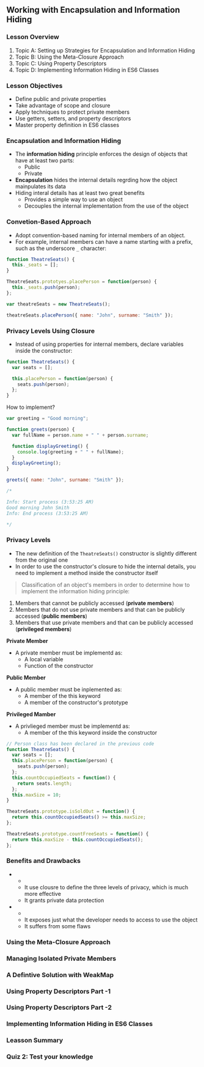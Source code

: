 ## Working with Encapsulation and Information Hiding

### Lesson Overview

1. Topic A: Setting up Strategies for Encapsulation and Information Hiding
2. Topic B: Using the Meta-Closure Approach
3. Topic C: Using Property Descriptors
4. Topic D: Implementing Information Hiding in ES6 Classes

### Lesson Objectives

- Define public and private properties
- Take advantage of scope and closure
- Apply techniques to protect private members
- Use getters, setters, and property descriptors
- Master property definition in ES6 classes

### Encapsulation and Information Hiding

- The **information hiding** principle enforces the design of objects that have at least two parts:
  - Public
  - Private
- **Encapsulation** hides the internal details regrding how the object mainpulates its data
- Hiding interal details has at least two great benefits
  - Provides a simple way to use an object
  - Decouples the internal implementation from the use of the object

### Convetion-Based Approach

- Adopt convention-based naming for internal members of an object.
- For example, internal members can have a name starting with a prefix, such as the underscore `_` character:

```js
function TheatreSeats() {
  this._seats = [];
}

TheatreSeats.prototyes.placePerson = function(person) {
  this._seats.push(person);
};

var theatreSeats = new TheatreSeats();

theatreSeats.placePerson({ name: "John", surname: "Smith" });
```

### Privacy Levels Using Closure

- Instead of using properties for internal members, declare variables inside the constructor:

```js
function TheatreSeats() {
  var seats = [];

  this.placePerson = function(person) {
    seats.push(person);
  };
}
```

How to implement?

```js
var greeting = "Good morning";

function greets(person) {
  var fullName = person.name + " " + person.surname;

  function displayGreeting() {
    console.log(greeting + " " + fullName);
  }
  displayGreeting();
}

greets({ name: "John", surname: "Smith" });

/*

Info: Start process (3:53:25 AM)
Good morning John Smith
Info: End process (3:53:25 AM)

*/
```

### Privacy Levels

- The new definition of the `TheatreSeats()` constructor is slightly different from the original one
- In order to use the constructor's closure to hide the internal details, you need to implement a method inside the constructor itself

> Classification of an object's members in order to determine how to implement the information hiding principle:

1. Members that cannot be publicly accessed (**private members**)
2. Members that do not use private members and that can be publicly accessed (**public members**)
3. Members that use private members and that can be publicly accessed (**privileged members**)

**Private Member**

- A private member must be implementd as:
  - A local variable
  - Function of the constructor

**Public Member**

- A public member must be inplemented as:
  - A member of the this keyword
  - A member of the constructor's prototype

**Privileged Mamber**

- A privlieged member must be implementd as:
  - A member of the this keyword inside the constructor

```js
// Person class has been declared in the previous code
function TheatreSeats() {
  var seats = [];
  this.placePerson = function(person) {
    seats.push(person);
  };
  this.countOccupiedSeats = function() {
    return seats.length;
  };
  this.maxSize = 10;
}

TheatreSeats.prototype.isSoldOut = function() {
  return this.countOccupiedSeats() >= this.maxSize;
};

TheatreSeats.prototype.countFreeSeats = function() {
  return this.maxSize - this.countOccupiedSeats();
};
```

### Benefits and Drawbacks

- +
  - It use clousre to define the three levels of privacy, which is much more effective
  - It grants private data protection
- -
  - It exposes just what the developer needs to access to use the object
  - It suffers from some flaws

### Using the Meta-Closure Approach

### Managing Isolated Private Members

### A Defintive Solution with WeakMap

### Using Property Descriptors Part -1

### Using Property Descriptors Part -2

### Implementing Information Hiding in ES6 Classes

### Leasson Summary

### Quiz 2: Test your knowledge
